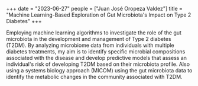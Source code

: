 +++
date = "2023-06-27"
people = ["Juan José Oropeza Valdez"]
title = "Machine Learning-Based Exploration of Gut Microbiota's Impact on Type 2 Diabetes"
+++

Employing machine learning algorithms to investigate the role of the gut microbiota in the development and management of Type 2 diabetes (T2DM). By analyzing microbiome data from individuals with multiple diabetes treatments, my aim is to identify specific microbial compositions associated with the disease and develop predictive models that assess an individual's risk of developing T2DM based on their microbiota profile. Also using a systems biology approach (MICOM) using the gut microbiota data to identify the metabolic changes in the community associated with T2DM.